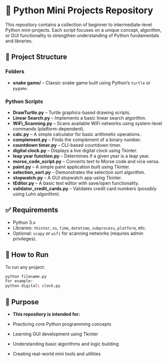 # 🐍 Python Mini Projects Repository

This repository contains a collection of beginner to intermediate-level Python mini-projects. Each script focuses on a unique concept, algorithm, or GUI functionality to strengthen understanding of Python fundamentals and libraries.

## 📁 Project Structure

### Folders
- **snake game/** – Classic snake game built using Python’s `turtle` or `pygame`.

### Python Scripts
- **DrawTurtle.py** – Turtle graphics-based drawing scripts. 
- **Linear Search.py** – Implements a basic linear search algorithm.
- **WiFi_Scanning.py** – Scans available WiFi networks using system-level commands (platform-dependent).
- **calc.py** – A simple calculator for basic arithmetic operations.
- **complement.py** – Finds the complement of a binary number.
- **countdown timer.py** – CLI-based countdown timer.
- **digital clock.py** – Displays a live digital clock using Tkinter.
- **leap year function.py** – Determines if a given year is a leap year.
- **morse_code_script.py** – Converts text to Morse code and vice versa.
- **paint.py** – A simple paint application built using Tkinter.
- **selection_sort.py** – Demonstrates the selection sort algorithm.
- **stopwatch.py** – A GUI stopwatch app using Tkinter.
- **tEditor.py** – A basic text editor with save/open functionality.
- **validator_credit_cards.py** – Validates credit card numbers (possibly using Luhn algorithm).

## ✅ Requirements

- Python 3.x
- Libraries: `tkinter`, `os`, `time`, `datetime`, `subprocess`, `platform`, etc.
- Optional: `scapy` or `wifi` for scanning networks (requires admin privileges).

## 🚀 How to Run

To run any project:

```bash
python filename.py
For example:
python digital\ clock.py
```
## 🎯 Purpose
- **This repository is intended for:**

- Practicing core Python programming concepts
- Learning GUI development using Tkinter
- Understanding basic algorithms and logic building
- Creating real-world mini tools and utilities

